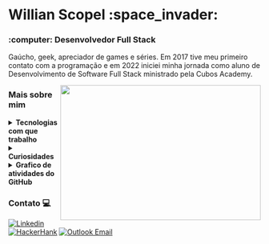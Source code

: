 <h1>Willian Scopel :space_invader:</h1>

<h3>:computer: Desenvolvedor Full Stack</h3>

Gaúcho, geek, apreciador de games e séries.
Em 2017 tive meu primeiro contato com a programação e em 2022 iniciei minha jornada como aluno de Desenvolvimento de Software Full Stack ministrado pela Cubos Academy.

<img width="400" height="270" src="https://media.giphy.com/media/9B8wYztAoe1zO/source.gif" align=right> 
<h3>Mais sobre mim</h3>
<details>
<summary><strong>Tecnologias com que trabalho</strong></summary>

![HTML](https://img.shields.io/badge/HTML5-E34F26?style=for-the-badge&logo=html5&logoColor=white)
![CSS](https://img.shields.io/badge/CSS3-1572B6?style=for-the-badge&logo=css3&logoColor=white)
![Javascript](https://img.shields.io/badge/JavaScript-323330?style=for-the-badge&logo=javascript&logoColor=F7DF1E)
![React](https://img.shields.io/badge/React-20232A?style=for-the-badge&logo=react&logoColor=61DAFB)
![Node.js](https://img.shields.io/badge/Node.js-339933?style=for-the-badge&logo=nodedotjs&logoColor=white)
![PostgreSQL](https://img.shields.io/badge/PostgreSQL-316192?style=for-the-badge&logo=postgresql&logoColor=white) 
</details>

<details>
  <summary><strong>Curiosidades</strong></summary>
  
- <img src="https://media.giphy.com/media/WUlplcMpOCEmTGBtBW/giphy.gif" width="30">  Gosto de jogar games nas horas vagas
- 📚 Amante de livros 
- 📺 Assisto muito filmes e séries de Sci-fi
- 💪🏻 Praticante de musculação 
  
</details>

<details>
<summary><strong>Grafico de atividades do GitHub</strong></summary>
  
[![Top Langs](https://github-readme-stats.vercel.app/api/top-langs/?username=WillianScopel&theme=transparent)](https://github.com/anuraghazra/github-readme-stats)
<img src="https://github-readme-streak-stats.herokuapp.com/?user=WillianScopel&hide_border=true&date_format=M%20j%5B%2C%20Y%5D&background=2D3742&stroke=2D3742&ring=6bbbca&fire=6bbbca&currStreakNum=fff&sideNums=6bbbca&currStreakLabel=6bbbca&sideLabels=fff&dates=fff"/>
<img height="150em" src="https://github-profile-summary-cards.vercel.app/api/cards/profile-details?username=WillianScopel&theme=transparent"/>
</details>


### Contato 💻 

[![Linkedin](https://img.shields.io/badge/LinkedIn-0077B5?style=for-the-badge&logo=linkedin&logoColor=white)](https://www.linkedin.com/in/willian-scopel-661222243/)
[![HackerHank](https://img.shields.io/badge/-Hackerrank-2EC866?style=for-the-badge&logo=HackerRank&logoColor=white)](https://www.hackerrank.com/willian_scopel)
[![Outlook Email](https://img.shields.io/badge/Microsoft_Outlook-0078D4?style=for-the-badge&logo=microsoft-outlook&logoColor=white)](mailto:willian.scopel@hotmail.com)
